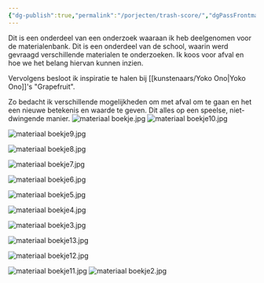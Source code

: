 ```yaml
---
{"dg-publish":true,"permalink":"/porjecten/trash-score/","dgPassFrontmatter":true}
---
```


Dit is een onderdeel van een onderzoek waaraan ik heb deelgenomen voor de materialenbank. Dit is een onderdeel van de school, waarin werd gevraagd verschillende materialen te onderzoeken. Ik koos voor afval en hoe we het belang hiervan kunnen inzien.

Vervolgens besloot ik inspiratie te halen bij [[kunstenaars/Yoko Ono\|Yoko Ono]]'s "Grapefruit".

Zo bedacht ik verschillende mogelijkheden om met afval om te gaan en het een nieuwe betekenis en waarde te geven. Dit alles op een speelse, niet-dwingende manier.
![materiaal boekje.jpg](/img/user/materiaal%20boekje.jpg)
![materiaal boekje10.jpg](/img/user/materiaal%20boekje10.jpg)

![materiaal boekje9.jpg](/img/user/materiaal%20boekje9.jpg)

![materiaal boekje8.jpg](/img/user/materiaal%20boekje8.jpg)

![materiaal boekje7.jpg](/img/user/materiaal%20boekje7.jpg)

![materiaal boekje6.jpg](/img/user/materiaal%20boekje6.jpg)

![materiaal boekje5.jpg](/img/user/materiaal%20boekje5.jpg)

![materiaal boekje4.jpg](/img/user/materiaal%20boekje4.jpg)

![materiaal boekje3.jpg](/img/user/materiaal%20boekje3.jpg)

![materiaal boekje13.jpg](/img/user/materiaal%20boekje13.jpg)

![materiaal boekje12.jpg](/img/user/materiaal%20boekje12.jpg)

![materiaal boekje11.jpg](/img/user/materiaal%20boekje11.jpg)
![materiaal boekje2.jpg](/img/user/materiaal%20boekje2.jpg)